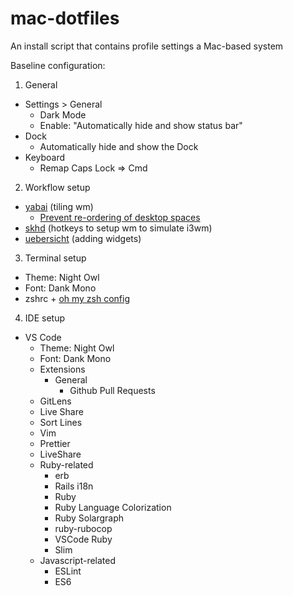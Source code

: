 
# mac-dotfiles
An install script that contains profile settings a Mac-based system

Baseline configuration:
1. General
  * Settings > General
    * Dark Mode
    * Enable: "Automatically hide and show status bar"
  * Dock
    * Automatically hide and show the Dock
  * Keyboard
    * Remap Caps Lock => Cmd
2. Workflow setup
  * [yabai](https://github.com/koekeishiya/yabai) (tiling wm)
    * [Prevent re-ordering of desktop spaces](https://apple.stackexchange.com/questions/214348/how-to-prevent-mac-from-changing-the-order-of-desktops-spaces)
  * [skhd](https://github.com/koekeishiya/skhd) (hotkeys to setup wm to simulate i3wm)
  * [uebersicht](https://github.com/felixhageloh/uebersicht) (adding widgets)
3. Terminal setup
  * Theme: Night Owl
  * Font: Dank Mono
  * zshrc + [oh my zsh config](https://ohmyz.sh/)
4. IDE setup
  * VS Code
    * Theme: Night Owl
    * Font: Dank Mono
    * Extensions
      * General
        * Github Pull Requests
	* GitLens
	* Live Share
	* Sort Lines
	* Vim
	* Prettier
	* LiveShare
     * Ruby-related
        * erb
       * Rails i18n
       * Ruby
       * Ruby Language Colorization
       * Ruby Solargraph
       * ruby-rubocop
       * VSCode Ruby
       * Slim
      * Javascript-related
        * ESLint
        * ES6
